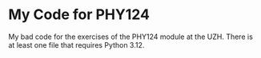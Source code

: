 # My Code for PHY124
My bad code for the exercises of the PHY124 module at the UZH. There is at least one file that requires Python 3.12.
